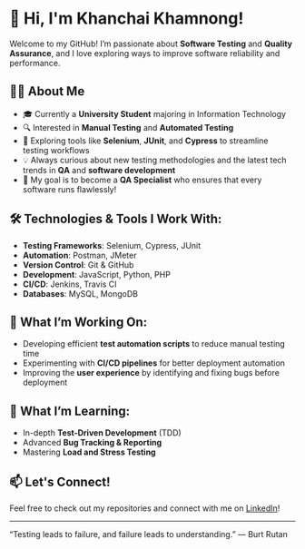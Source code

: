 # 👋 Hi, I'm Khanchai Khamnong!

Welcome to my GitHub! I’m passionate about **Software Testing** and **Quality Assurance**, and I love exploring ways to improve software reliability and performance.

## 👨‍💻 About Me
- 🎓 Currently a **University Student** majoring in Information Technology
- 🔍 Interested in **Manual Testing** and **Automated Testing**
- 🚀 Exploring tools like **Selenium**, **JUnit**, and **Cypress** to streamline testing workflows
- 💡 Always curious about new testing methodologies and the latest tech trends in **QA** and **software development**
- 🎯 My goal is to become a **QA Specialist** who ensures that every software runs flawlessly!

## 🛠️ Technologies & Tools I Work With:
- **Testing Frameworks**: Selenium, Cypress, JUnit
- **Automation**: Postman, JMeter
- **Version Control**: Git & GitHub
- **Development**: JavaScript, Python, PHP
- **CI/CD**: Jenkins, Travis CI
- **Databases**: MySQL, MongoDB

## 📝 What I’m Working On:
- Developing efficient **test automation scripts** to reduce manual testing time
- Experimenting with **CI/CD pipelines** for better deployment automation
- Improving the **user experience** by identifying and fixing bugs before deployment

## 🌱 What I’m Learning:
- In-depth **Test-Driven Development** (TDD)
- Advanced **Bug Tracking & Reporting**
- Mastering **Load and Stress Testing**

## 📫 Let's Connect!
Feel free to check out my repositories and connect with me on [LinkedIn](https://www.linkedin.com/in/khanchai-khamnong-b6bb06329/)!

---
“Testing leads to failure, and failure leads to understanding.” — Burt Rutan
